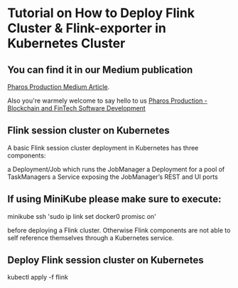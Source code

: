 # Tutorial on How to Deploy Flink Cluster & Flink-exporter in Kubernetes Cluster

## You can find it in our Medium publication
[Pharos Production Medium Article](https://medium.com/pharos-production/how-to-deploy-flink-flink-exporter-in-kubernetes-cluster-48e24b440446).

Also you're warmely welcome to say hello to us
[Pharos Production - Blockchain and FinTech Software Development](https://pharosproduction.com)


## Flink session cluster on Kubernetes
A basic Flink session cluster deployment in Kubernetes has three components:

a Deployment/Job which runs the JobManager
a Deployment for a pool of TaskManagers
a Service exposing the JobManager’s REST and UI ports

## If using MiniKube please make sure to execute:

minikube ssh 'sudo ip link set docker0 promisc on'

before deploying a Flink cluster. Otherwise Flink components are not able to self reference themselves through a Kubernetes service.

## Deploy Flink session cluster on Kubernetes

kubectl apply -f flink




